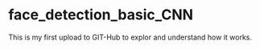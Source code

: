# face_detection_basic_CNN
This is my first upload to GIT-Hub to explor and understand how it works.
